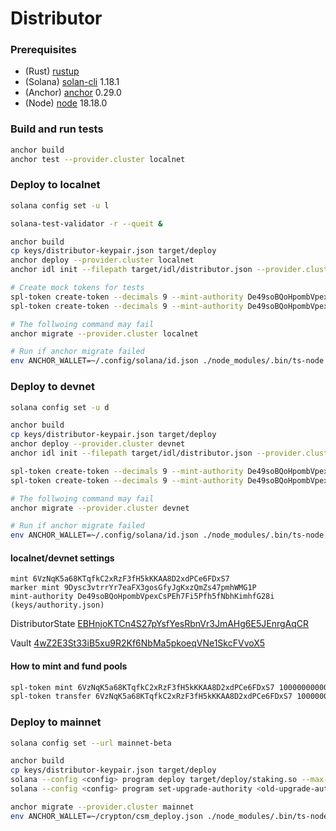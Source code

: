 # Distributor

### Prerequisites

- (Rust) [rustup](https://www.rust-lang.org/tools/install)
- (Solana) [solan-cli](https://docs.solana.com/cli/install-solana-cli-tools) 1.18.1
- (Anchor) [anchor](https://www.anchor-lang.com/docs/installation) 0.29.0
- (Node) [node](https://github.com/nvm-sh/nvm) 18.18.0

### Build and run tests

```bash
anchor build
anchor test --provider.cluster localnet
```

### Deploy to localnet

```bash
solana config set -u l

solana-test-validator -r --queit &

anchor build
cp keys/distributor-keypair.json target/deploy
anchor deploy --provider.cluster localnet
anchor idl init --filepath target/idl/distributor.json --provider.cluster localnet 5YP6jdWGTNDUhLYMCfocbyfT4RN58QbhVdtYmBdL6Af1

# Create mock tokens for tests
spl-token create-token --decimals 9 --mint-authority De49soBQoHpombVpexCsPEh7Fi5Pfh5fNbhKimhfG28i tests/keys/mint.json
spl-token create-token --decimals 9 --mint-authority De49soBQoHpombVpexCsPEh7Fi5Pfh5fNbhKimhfG28i tests/keys/marker_mint.json

# The follwoing command may fail
anchor migrate --provider.cluster localnet

# Run if anchor migrate failed
env ANCHOR_WALLET=~/.config/solana/id.json ./node_modules/.bin/ts-node .anchor/deploy.ts
```

### Deploy to devnet

```bash
solana config set -u d

anchor build
cp keys/distributor-keypair.json target/deploy
anchor deploy --provider.cluster devnet
anchor idl init --filepath target/idl/distributor.json --provider.cluster devnet 5YP6jdWGTNDUhLYMCfocbyfT4RN58QbhVdtYmBdL6Af1

spl-token create-token --decimals 9 --mint-authority De49soBQoHpombVpexCsPEh7Fi5Pfh5fNbhKimhfG28i tests/keys/mint.json
spl-token create-token --decimals 9 --mint-authority De49soBQoHpombVpexCsPEh7Fi5Pfh5fNbhKimhfG28i tests/keys/marker_mint.json

# The follwoing command may fail
anchor migrate --provider.cluster devnet

# Run if anchor migrate failed
env ANCHOR_WALLET=~/.config/solana/id.json ./node_modules/.bin/ts-node .anchor/deploy.ts
```

#### localnet/devnet settings

```
mint 6VzNqK5a68KTqfkC2xRzF3fH5kKKAA8D2xdPCe6FDxS7
marker mint 9Dysc3vtrrYr7eaFX3gosGfyJgKxzQmZs47pmhWMG1P
mint-authority De49soBQoHpombVpexCsPEh7Fi5Pfh5fNbhKimhfG28i (keys/authority.json)
```

DistributorState [EBHnjoKTCn4S27pYsfYesRbnVr3JmAHg6E5JEnrgAqCR](https://explorer.solana.com/address/EBHnjoKTCn4S27pYsfYesRbnVr3JmAHg6E5JEnrgAqCR?cluster=devnet)

Vault [4wZ2E3St33iB5xu9R2Kf6NbMa5pkoeqVNe1SkcFVvoX5](https://explorer.solana.com/address/4wZ2E3St33iB5xu9R2Kf6NbMa5pkoeqVNe1SkcFVvoX5?cluster=devnet)

#### How to mint and fund pools

```bash
spl-token mint 6VzNqK5a68KTqfkC2xRzF3fH5kKKAA8D2xdPCe6FDxS7 10000000000 --mint-authority keys/authority.json <TOKEN-ACCOUNT>
spl-token transfer 6VzNqK5a68KTqfkC2xRzF3fH5kKKAA8D2xdPCe6FDxS7 1000000000 <TOKEN-ACCOUNT>
```

### Deploy to mainnet

```bash
solana config set --url mainnet-beta

anchor build
cp keys/distributor-keypair.json target/deploy
solana --config <config> program deploy target/deploy/staking.so --max-len <size>
solana --config <config> program set-upgrade-authority <old-upgrade-authority> --new-upgrade-authority <new-upgrade-authority>

anchor migrate --provider.cluster mainnet
env ANCHOR_WALLET=~/crypton/csm_deploy.json ./node_modules/.bin/ts-node .anchor/deploy.ts
```